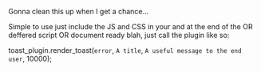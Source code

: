 Gonna clean this up when I get a chance...

Simple to use just include the JS and CSS in your <head> and at the end of the <body> OR deffered script OR document ready blah, just call the plugin like so:

toast_plugin.render_toast(`error`, `A title`, `A useful message to the end user`, 10000);
